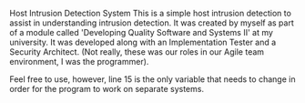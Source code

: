 Host Intrusion Detection System
This is a simple host intrusion detection to assist in understanding intrusion detection. It was created by myself as part of a module called 'Developing Quality Software and Systems II' at my university. It was developed along with an Implementation Tester and a Security Architect. (Not really, these was our roles in our Agile team environment, I was the programmer).

Feel free to use, however, line 15 is the only variable that needs to change in order for the program to work on separate systems.
